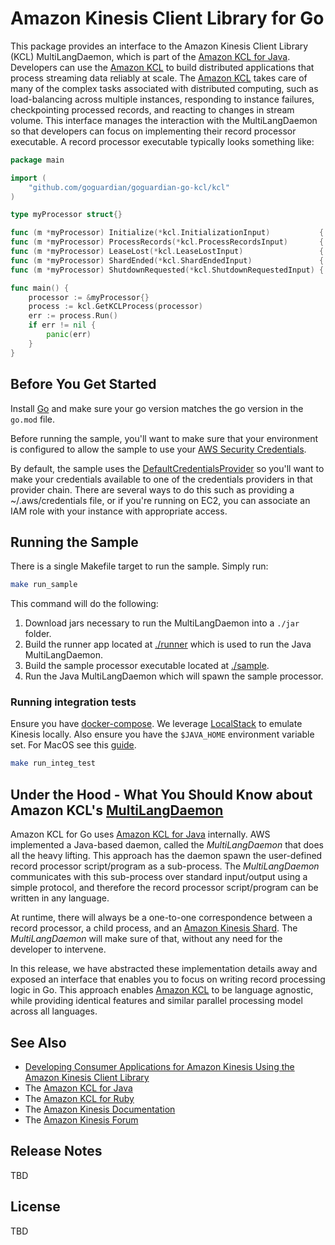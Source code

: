 # Amazon Kinesis Client Library for Go

This package provides an interface to the Amazon Kinesis Client Library (KCL) MultiLangDaemon,
which is part of the [Amazon KCL for Java][kinesis-github].
Developers can use the [Amazon KCL][amazon-kcl] to build distributed applications that
process streaming data reliably at scale. The [Amazon KCL][amazon-kcl] takes care of
many of the complex tasks associated with distributed computing, such as load-balancing
across multiple instances, responding to instance failures, checkpointing processed records,
and reacting to changes in stream volume.
This interface manages the interaction with the MultiLangDaemon so that developers can focus on
implementing their record processor executable. A record processor executable
typically looks something like:

```go
package main

import (
	"github.com/goguardian/goguardian-go-kcl/kcl"
)

type myProcessor struct{}

func (m *myProcessor) Initialize(*kcl.InitializationInput)           { /* handle init */ }
func (m *myProcessor) ProcessRecords(*kcl.ProcessRecordsInput)       { /* handle process */ }
func (m *myProcessor) LeaseLost(*kcl.LeaseLostInput)                 { /* handle lease lost */ }
func (m *myProcessor) ShardEnded(*kcl.ShardEndedInput)               { /* handle shard end */ }
func (m *myProcessor) ShutdownRequested(*kcl.ShutdownRequestedInput) { /* handle shutdown */ }

func main() {
	processor := &myProcessor{}
	process := kcl.GetKCLProcess(processor)
	err := process.Run()
	if err != nil {
		panic(err)
	}
}
```

## Before You Get Started

Install [Go][go-install] and make sure your go version matches the go version
in the `go.mod` file.

Before running the sample, you'll want to make sure that your environment is
configured to allow the sample to use your [AWS Security
Credentials](http://docs.aws.amazon.com/general/latest/gr/aws-security-credentials.html).

By default, the sample uses the [DefaultCredentialsProvider][DefaultCredentialsProvider]
so you'll want to make your credentials available to one of the credentials providers in that
provider chain. There are several ways to do this such as providing a ~/.aws/credentials file,
or if you're running on EC2, you can associate an IAM role with your instance with appropriate
access.

## Running the Sample

There is a single Makefile target to run the sample. Simply run:

```bash
make run_sample
```

This command will do the following:
1) Download jars necessary to run the MultiLangDaemon into a `./jar` folder.
2) Build the runner app located at [./runner](runner) which is used to run the Java MultiLangDaemon.
3) Build the sample processor executable located at [./sample](sample).
4) Run the Java MultiLangDaemon which will spawn the sample processor.

### Running integration tests
Ensure you have [docker-compose][docker-compose-install]. We
leverage [LocalStack][localstack] to emulate Kinesis locally. Also ensure you have the
`$JAVA_HOME` environment variable set. For MacOS see this [guide](https://mkyong.com/java/how-to-set-java_home-environment-variable-on-mac-os-x/).

```bash
make run_integ_test
```

## Under the Hood - What You Should Know about Amazon KCL's [MultiLangDaemon][multi-lang-daemon]
Amazon KCL for Go uses [Amazon KCL for Java][kinesis-github] internally. AWS
implemented a Java-based daemon, called the *MultiLangDaemon* that does all the
heavy lifting. This approach has the daemon spawn the user-defined record
processor script/program as a sub-process. The *MultiLangDaemon* communicates
with this sub-process over standard input/output using a simple protocol, and
therefore the record processor script/program can be written in any language.

At runtime, there will always be a one-to-one correspondence between a record processor, a child process,
and an [Amazon Kinesis Shard][amazon-kinesis-shard]. The *MultiLangDaemon* will make sure of
that, without any need for the developer to intervene.

In this release, we have abstracted these implementation details away and exposed an interface that enables
you to focus on writing record processing logic in Go. This approach enables [Amazon KCL][amazon-kcl] to
be language agnostic, while providing identical features and similar parallel processing model across
all languages.

## See Also
* [Developing Consumer Applications for Amazon Kinesis Using the Amazon Kinesis Client Library][amazon-kcl]
* The [Amazon KCL for Java][kinesis-github]
* The [Amazon KCL for Ruby][amazon-kinesis-ruby-github]
* The [Amazon Kinesis Documentation][amazon-kinesis-docs]
* The [Amazon Kinesis Forum][kinesis-forum]

## Release Notes
TBD

[amazon-kinesis-shard]: http://docs.aws.amazon.com/kinesis/latest/dev/key-concepts.html
[amazon-kinesis-docs]: http://aws.amazon.com/documentation/kinesis/
[amazon-kcl]: http://docs.aws.amazon.com/kinesis/latest/dev/kinesis-record-processor-app.html
[multi-lang-daemon]: https://github.com/awslabs/amazon-kinesis-client/blob/master/amazon-kinesis-client-multilang/src/main/java/software/amazon/kinesis/multilang/package-info.java
[kinesis]: http://aws.amazon.com/kinesis
[amazon-kinesis-ruby-github]: https://github.com/awslabs/amazon-kinesis-client-ruby
[kinesis-github]: https://github.com/awslabs/amazon-kinesis-client
[boto]: http://boto.readthedocs.org/en/latest/
[DefaultCredentialsProvider]: https://sdk.amazonaws.com/java/api/latest/software/amazon/awssdk/auth/credentials/DefaultCredentialsProvider.html
[kinesis-forum]: http://developer.amazonwebservices.com/connect/forum.jspa?forumID=169
[go-install]: https://golang.org/doc/install
[docker-compose-install]: https://docs.docker.com/compose/install/
[localstack]: https://github.com/localstack/localstack

## License
TBD
